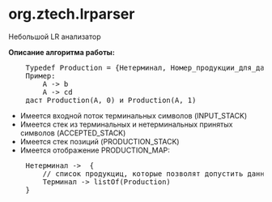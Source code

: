 # org.ztech.lrparser

Небольшой LR анализатор

**Описание алгоритма работы:**
<pre>
    Typedef Production = {Нетерминал, Номер_продукции_для_данного_нетерминала}
    Пример:
        A -> b
        A -> cd
    даст Production(A, 0) и Production(A, 1)
</pre>

- Имеется входной поток терминальных символов (INPUT_STACK)
- Имеется стек из терминальных и нетерминальных принятых символов (ACCEPTED_STACK)
- Имеется стек позиций (PRODUCTION_STACK)
- Имеется отображение PRODUCTION_MAP: 
<pre>
    Нетерминал ->  {
        // список продукциц, которые позволят допустить данный терминал
        Терминал -> listOf(Production)  
    }
</pre>







  

